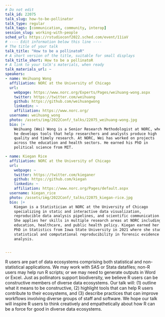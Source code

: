 ```yaml
---
# Do not edit
talk_id: 22075
talk_slug: how-to-be-pollinator
talk_type: regular
talk_tags: [communication, community, interop]
session_slug: working-with-people
sched_url: https://rstudioconf2022.sched.com/event/11iaV
# ---- Edit information below this line ----
# The title of your talk
talk_title: "How to be a pollinatoR"
# A short version of the title, suitable for small displays
talk_title_short: How to be a pollinatoR
# A link to your talk's materials, when ready
talk_materials_url: ~
speakers:
- name: Weihuang Wong
  affiliation: NORC at the University of Chicago
  url:
    webpage: https://www.norc.org/Experts/Pages/weihuang-wong.aspx
    twitter: https://twitter.com/weihuang
    github: https://github.com/weihuangwong
    linkedin: ~
    affiliation: https://www.norc.org/
  username: weihuang_wong
  photo: /assets/img/2022Conf/_talks/22075_weihuang-wong.jpg
  bio: |+
    Weihuang (Wei) Wong is a Senior Research Methodologist at NORC, where
    he develops tools that help researchers and analysts produce high
    quality and timely research. At NORC, Wei has worked on projects
    across the education and health sectors. He earned his PhD in
    political science from MIT.

- name: Kiegan Rice
  affiliation: NORC at the University of Chicago
  url:
    webpage: ~
    twitter: https://twitter.com/kieganer
    github: https://github.com/kiegan
    linkedin: ~
    affiliation: https://www.norc.org/Pages/default.aspx
  username: kiegan_rice
  photo: /assets/img/2022Conf/_talks/22075_kiegan-rice.jpg
  bio: |+
    Kiegan is a Statistician at NORC at the University of Chicago
    specializing in static and interactive data visualization,
    reproducible data analysis pipelines, and scientific communication.
    She applies her skills in multiple research areas at NORC including
    education, healthcare, and public health policy. Kiegan earned her
    PhD in Statistics from Iowa State University in 2021 where she studied
    statistical and computational reproducibility in forensic evidence
    analysis.


---
```


<!-- ABSTRACT ----
Please write abstract below. You may use simple markdown (links, code style, bold, italics)
-->

R users are part of data ecosystems comprising both statistical and non-
statistical applications. We may work with SAS or Stata datafiles; non-R users
may help run R scripts; or we may need to generate outputs in Word or Excel.
Just as pollinators support biodiversity, we believe R users can be constructive
members of diverse data ecosystems. Our talk will: (1) outline what it means to
be constructive, (2) highlight tools that can help R users contribute to their
ecosystems, and (3) describe practices that can improve workflows involving
diverse groups of staff and software. We hope our talk will inspire R users
to think creatively and empathetically about how R can be a force for good in
diverse data ecosystems.
